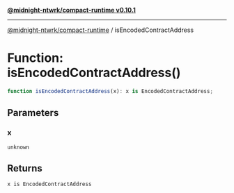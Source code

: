 [**@midnight-ntwrk/compact-runtime v0.10.1**](../README.md)

***

[@midnight-ntwrk/compact-runtime](../globals.md) / isEncodedContractAddress

# Function: isEncodedContractAddress()

```ts
function isEncodedContractAddress(x): x is EncodedContractAddress;
```

## Parameters

### x

`unknown`

## Returns

`x is EncodedContractAddress`
